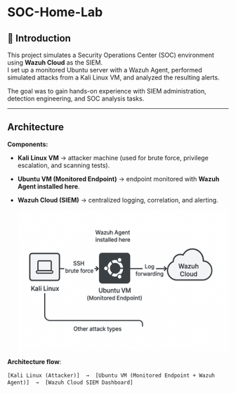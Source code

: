 # SOC-Home-Lab

## 📖 Introduction
This project simulates a Security Operations Center (SOC) environment using **Wazuh Cloud** as the SIEM.  
I set up a monitored Ubuntu server with a Wazuh Agent, performed simulated attacks from a Kali Linux VM, and analyzed the resulting alerts.  

The goal was to gain hands-on experience with SIEM administration, detection engineering, and SOC analysis tasks.

---

##  Architecture

**Components:**
- **Kali Linux VM** → attacker machine (used for brute force, privilege escalation, and scanning tests).
- **Ubuntu VM (Monitored Endpoint)** → endpoint monitored with **Wazuh Agent installed here**.
- **Wazuh Cloud (SIEM)** → centralized logging, correlation, and alerting.
  
  ![Architecture Diagram](architecture-diagram.png)


**Architecture flow**:
```plaintext
[Kali Linux (Attacker)]  →  [Ubuntu VM (Monitored Endpoint + Wazuh Agent)]  →  [Wazuh Cloud SIEM Dashboard]







